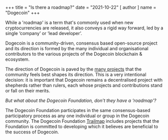 +++
title = "Is there a roadmap?"
date = "2021-10-22"
[ author ]
  name = "Dogecoin"
+++

While a 'roadmap' is a term that's commonly used when new cryptocurrencies are released, it also conveys a rigid way forward, led by a single ‘company’ or ‘lead developer’.  

Dogecoin is a community-driven, consensus based open-source project and its direction is formed by the many individual and organisational contributors to the various projects of the Dogecoin blockchain & ecosystem.  

The direction of Dogecoin is paved by the [many projects](https://foundation.dogecoin.com/trailmap/) that the community feels best shapes its direction. This is a very intentional decision: it is important that Dogecoin remains a decentralised project with shepherds rather than rulers, each whose projects and contributions stand or fall on their merits.  

*But what about the Dogecoin Foundation, don’t they have a ‘roadmap’?*  

The Dogecoin Foundation participates in the same consensus-based participatory process as any one individual or group in the Dogecoin community. The Dogecoin Foundation [Trailmap](https://foundation.dogecoin.com/trailmap/) includes projects that the Foundation is committed to developing which it believes are beneficial to the success of Dogecoin.